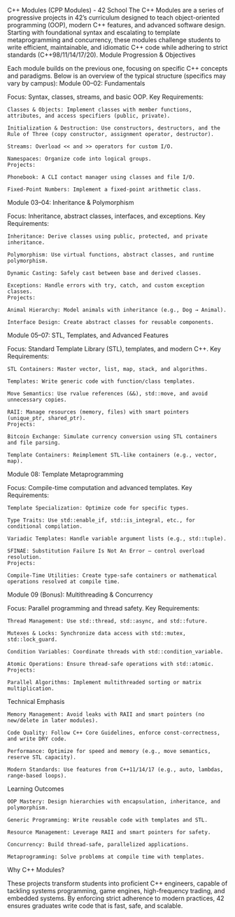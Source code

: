 C++ Modules (CPP Modules) - 42 School
The C++ Modules are a series of progressive projects in 42’s curriculum designed to teach object-oriented programming (OOP), modern C++ features, and advanced software design. Starting with foundational syntax and escalating to template metaprogramming and concurrency, these modules challenge students to write efficient, maintainable, and idiomatic C++ code while adhering to strict standards (C++98/11/14/17/20).
Module Progression & Objectives

Each module builds on the previous one, focusing on specific C++ concepts and paradigms. Below is an overview of the typical structure (specifics may vary by campus):
Module 00–02: Fundamentals

Focus: Syntax, classes, streams, and basic OOP.
Key Requirements:

    Classes & Objects: Implement classes with member functions, attributes, and access specifiers (public, private).

    Initialization & Destruction: Use constructors, destructors, and the Rule of Three (copy constructor, assignment operator, destructor).

    Streams: Overload << and >> operators for custom I/O.

    Namespaces: Organize code into logical groups.
    Projects:

    Phonebook: A CLI contact manager using classes and file I/O.

    Fixed-Point Numbers: Implement a fixed-point arithmetic class.

Module 03–04: Inheritance & Polymorphism

Focus: Inheritance, abstract classes, interfaces, and exceptions.
Key Requirements:

    Inheritance: Derive classes using public, protected, and private inheritance.

    Polymorphism: Use virtual functions, abstract classes, and runtime polymorphism.

    Dynamic Casting: Safely cast between base and derived classes.

    Exceptions: Handle errors with try, catch, and custom exception classes.
    Projects:

    Animal Hierarchy: Model animals with inheritance (e.g., Dog → Animal).

    Interface Design: Create abstract classes for reusable components.

Module 05–07: STL, Templates, and Advanced Features

Focus: Standard Template Library (STL), templates, and modern C++.
Key Requirements:

    STL Containers: Master vector, list, map, stack, and algorithms.

    Templates: Write generic code with function/class templates.

    Move Semantics: Use rvalue references (&&), std::move, and avoid unnecessary copies.

    RAII: Manage resources (memory, files) with smart pointers (unique_ptr, shared_ptr).
    Projects:

    Bitcoin Exchange: Simulate currency conversion using STL containers and file parsing.

    Template Containers: Reimplement STL-like containers (e.g., vector, map).

Module 08: Template Metaprogramming

Focus: Compile-time computation and advanced templates.
Key Requirements:

    Template Specialization: Optimize code for specific types.

    Type Traits: Use std::enable_if, std::is_integral, etc., for conditional compilation.

    Variadic Templates: Handle variable argument lists (e.g., std::tuple).

    SFINAE: Substitution Failure Is Not An Error – control overload resolution.
    Projects:

    Compile-Time Utilities: Create type-safe containers or mathematical operations resolved at compile time.

Module 09 (Bonus): Multithreading & Concurrency

Focus: Parallel programming and thread safety.
Key Requirements:

    Thread Management: Use std::thread, std::async, and std::future.

    Mutexes & Locks: Synchronize data access with std::mutex, std::lock_guard.

    Condition Variables: Coordinate threads with std::condition_variable.

    Atomic Operations: Ensure thread-safe operations with std::atomic.
    Projects:

    Parallel Algorithms: Implement multithreaded sorting or matrix multiplication.

Technical Emphasis

    Memory Management: Avoid leaks with RAII and smart pointers (no new/delete in later modules).

    Code Quality: Follow C++ Core Guidelines, enforce const-correctness, and write DRY code.

    Performance: Optimize for speed and memory (e.g., move semantics, reserve STL capacity).

    Modern Standards: Use features from C++11/14/17 (e.g., auto, lambdas, range-based loops).

Learning Outcomes

    OOP Mastery: Design hierarchies with encapsulation, inheritance, and polymorphism.

    Generic Programming: Write reusable code with templates and STL.

    Resource Management: Leverage RAII and smart pointers for safety.

    Concurrency: Build thread-safe, parallelized applications.

    Metaprogramming: Solve problems at compile time with templates.

Why C++ Modules?

These projects transform students into proficient C++ engineers, capable of tackling systems programming, game engines, high-frequency trading, and embedded systems. By enforcing strict adherence to modern practices, 42 ensures graduates write code that is fast, safe, and scalable.